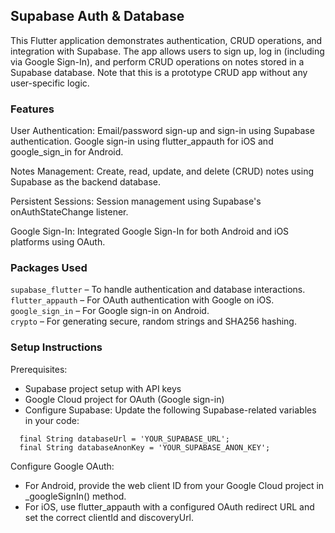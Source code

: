## Supabase Auth & Database

This Flutter application demonstrates authentication, CRUD operations, and integration with Supabase. The app allows users to sign up, log in (including via Google Sign-In), and perform CRUD operations on notes stored in a Supabase database. Note that this is a prototype CRUD app without any user-specific logic.

### Features

User Authentication:
Email/password sign-up and sign-in using Supabase authentication.
Google sign-in using flutter_appauth for iOS and google_sign_in for Android.

Notes Management:
Create, read, update, and delete (CRUD) notes using Supabase as the backend database.

Persistent Sessions:
Session management using Supabase's onAuthStateChange listener.

Google Sign-In:
Integrated Google Sign-In for both Android and iOS platforms using OAuth.


### Packages Used

`supabase_flutter` – To handle authentication and database interactions.<br />
`flutter_appauth` – For OAuth authentication with Google on iOS.<br />
`google_sign_in` – For Google sign-in on Android.<br />
`crypto` – For generating secure, random strings and SHA256 hashing.

### Setup Instructions

Prerequisites:

- Supabase project setup with API keys
- Google Cloud project for OAuth (Google sign-in)
- Configure Supabase: Update the following Supabase-related variables in your code:

```
  final String databaseUrl = 'YOUR_SUPABASE_URL';
  final String databaseAnonKey = 'YOUR_SUPABASE_ANON_KEY';
```

Configure Google OAuth:
- For Android, provide the web client ID from your Google Cloud project in _googleSignIn() method.
- For iOS, use flutter_appauth with a configured OAuth redirect URL and set the correct clientId and discoveryUrl.



